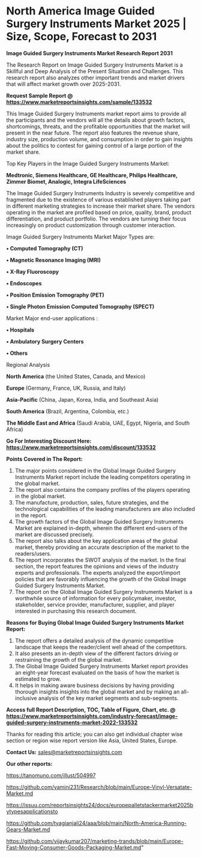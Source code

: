 # North America Image Guided Surgery Instruments Market 2025 | Size, Scope, Forecast to 2031

<strong>Image Guided Surgery Instruments Market Research Report 2031</strong>

The Research Report on Image Guided Surgery Instruments Market is a Skillful and Deep Analysis of the Present Situation and Challenges. This research report also analyzes other important trends and market drivers that will affect market growth over 2025-2031.

<strong>Request Sample Report @ <a href=https://www.marketreportsinsights.com/sample/133532>https://www.marketreportsinsights.com/sample/133532</a></strong>

This Image Guided Surgery Instruments market report aims to provide all the participants and the vendors will all the details about growth factors, shortcomings, threats, and the profitable opportunities that the market will present in the near future. The report also features the revenue share, industry size, production volume, and consumption in order to gain insights about the politics to contest for gaining control of a large portion of the market share.

Top Key Players in the Image Guided Surgery Instruments Market:

<strong>Medtronic, Siemens Healthcare, GE Healthcare, Philips Healthcare, Zimmer Biomet, Analogic, Integra LifeSciences</strong>

The Image Guided Surgery Instruments Industry is severely competitive and fragmented due to the existence of various established players taking part in different marketing strategies to increase their market share. The vendors operating in the market are profiled based on price, quality, brand, product differentiation, and product portfolio. The vendors are turning their focus increasingly on product customization through customer interaction.

Image Guided Surgery Instruments Market Major Types are:

<strong>• Computed Tomography (CT)

• Magnetic Resonance Imaging (MRI)

• X-Ray Fluoroscopy

• Endoscopes

• Position Emission Tomography (PET)

• Single Photon Emission Computed Tomography (SPECT)</strong>

Market Major end-user applications :

<strong>• Hospitals

• Ambulatory Surgery Centers

• Others</strong>

Regional Analysis

</u><strong><b>North America</b></strong> (the United States, Canada, and Mexico)

<strong><b>Europe </b></strong>(Germany, France, UK, Russia, and Italy)

<strong><b>Asia-Pacific</b></strong> (China, Japan, Korea, India, and Southeast Asia)

<strong><b>South America</b></strong> (Brazil, Argentina, Colombia, etc.)

<strong><b>The Middle East and Africa</b></strong> (Saudi Arabia, UAE, Egypt, Nigeria, and South Africa)

<strong>Go For Interesting Discount Here: <a href=https://www.marketreportsinsights.com/discount/133532>https://www.marketreportsinsights.com/discount/133532</a></strong>

<strong>Points Covered in The Report:</strong>
<ol>
  <li>The major points considered in the Global Image Guided Surgery Instruments Market report include the leading competitors operating in the global market.</li>
  <li>The report also contains the company profiles of the players operating in the global market.</li>
  <li>The manufacture, production, sales, future strategies, and the technological capabilities of the leading manufacturers are also included in the report.</li>
  <li>The growth factors of the Global Image Guided Surgery Instruments Market are explained in-depth, wherein the different end-users of the market are discussed precisely.</li>
  <li>The report also talks about the key application areas of the global market, thereby providing an accurate description of the market to the readers/users.</li>
  <li>The report incorporates the SWOT analysis of the market. In the final section, the report features the opinions and views of the industry experts and professionals. The experts analyzed the export/import policies that are favorably influencing the growth of the Global Image Guided Surgery Instruments Market.</li>
  <li>The report on the Global Image Guided Surgery Instruments Market is a worthwhile source of information for every policymaker, investor, stakeholder, service provider, manufacturer, supplier, and player interested in purchasing this research document.</li>
</ol>
<strong>Reasons for Buying Global Image Guided Surgery Instruments Market Report:</strong>

<ol>
  <li>The report offers a detailed analysis of the dynamic competitive landscape that keeps the reader/client well ahead of the competitors.</li>
  <li>It also presents an in-depth view of the different factors driving or restraining the growth of the global market.</li>
  <li>The Global Image Guided Surgery Instruments Market report provides an eight-year forecast evaluated on the basis of how the market is estimated to grow.</li>
  <li>It helps in making aware business decisions by having providing thorough insights insights into the global market and by making an all-inclusive analysis of the key market segments and sub-segments.</li>
</ol>
<strong>Access full Report Description, TOC, Table of Figure, Chart, etc. @ <a href=https://www.marketreportsinsights.com/industry-forecast/image-guided-surgery-instruments-market-2022-133532>https://www.marketreportsinsights.com/industry-forecast/image-guided-surgery-instruments-market-2022-133532</a></strong>


Thanks for reading this article; you can also get individual chapter wise section or region wise report version like Asia, United States, Europe.

<strong>Contact Us:</strong>
sales@marketreportsinsights.com

<strong>Our other reports:</strong>

<a href=https://tanomuno.com/illust/504997>https://tanomuno.com/illust/504997</a>

<a href=https://github.com/yamini231/Research/blob/main/Europe-Vinyl-Versatate-Market.md>https://github.com/yamini231/Research/blob/main/Europe-Vinyl-Versatate-Market.md</a>

<a href=https://issuu.com/reportsinsights24/docs/europepalletstackermarket2025bytypesapplicationsto>https://issuu.com/reportsinsights24/docs/europepalletstackermarket2025bytypesapplicationsto</a>

<a href=https://github.com/tyagianjali24/aaa/blob/main/North-America-Running-Gears-Market.md>https://github.com/tyagianjali24/aaa/blob/main/North-America-Running-Gears-Market.md</a>

<a href=https://github.com/vijaykumar207/marketing-trands/blob/main/Europe-Fast-Moving-Consumer-Goods-Packaging-Market.md>https://github.com/vijaykumar207/marketing-trands/blob/main/Europe-Fast-Moving-Consumer-Goods-Packaging-Market.md</a>"
